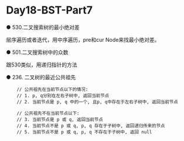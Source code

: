 # Day18-BST-Part7
● 530.二叉搜索树的最小绝对差 

层序遍历或者迭代，用中序遍历，pre和cur Node来找最小绝对差。

● 501.二叉搜索树中的众数 

跟530类似，用递归指针的方法

● 236. 二叉树的最近公共祖先  

        // 公共祖先在当前节点以下的情况:
        // 1. p, q分别在左右子树中, 返回当前节点
        // 2. 当前节点是 p, q 中的一个, 且p, q中存在于左右子树中, 返回当前节点
        
        // 公共祖先不在当前节点以下:
        // 3. 当前节点是 p 或 q, 返回当前节点
        // 4. 当前节点不是 p 或 q, p, q 存在于子树中, 返回递归传来的节点
        // 5. 当前节点不是 p 或 q, p, q 不存在于子树中, 返回 null
